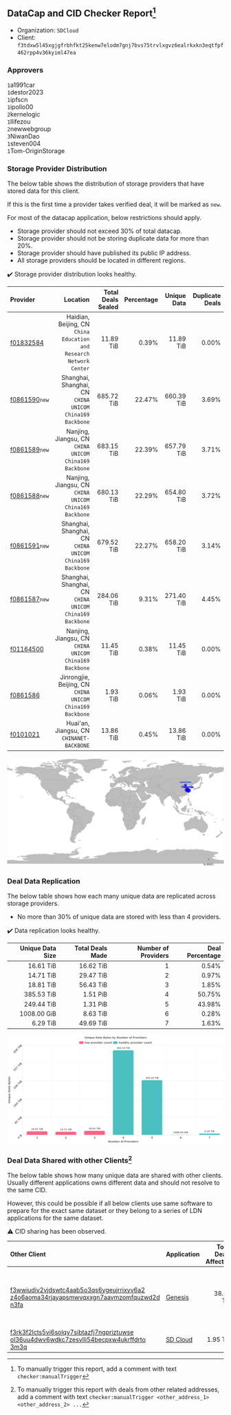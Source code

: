## DataCap and CID Checker Report[^1]
 - Organization: `SDCloud`
 - Client: `f3tdxw5l45xgjgfrbhfkt25kenw7elodm7gnj7bvs75trvlxgvz6ealrkxkn3eqtfpf462rpp4v36kyiml47ea`
### Approvers
`1`a1991car<br/>`1`destor2023<br/>`1`ipfscn<br/>`1`ipollo00<br/>`2`kernelogic<br/>`1`llifezou<br/>`2`newwebgroup<br/>`3`NiwanDao<br/>`1`steven004<br/>`1`Tom-OriginStorage

### Storage Provider Distribution
The below table shows the distribution of storage providers that have stored data for this client.

If this is the first time a provider takes verified deal, it will be marked as `new`.

For most of the datacap application, below restrictions should apply.
 - Storage provider should not exceed 30% of total datacap.
 - Storage provider should not be storing duplicate data for more than 20%.
 - Storage provider should have published its public IP address.
 - All storage providers should be located in different regions.

✔️ Storage provider distribution looks healthy.

| Provider                                                  |                                                               Location | Total Deals Sealed | Percentage | Unique Data | Duplicate Deals |
| :-------------------------------------------------------- | ---------------------------------------------------------------------: | -----------------: | ---------: | ----------: | --------------: |
| [f01832584](https://filfox.info/en/address/f01832584)     | Haidian, Beijing, CN<br/>`China Education and Research Network Center` |          11.89 TiB |      0.39% |   11.89 TiB |           0.00% |
| [f0861590](https://filfox.info/en/address/f0861590)`new`  |            Shanghai, Shanghai, CN<br/>`CHINA UNICOM China169 Backbone` |         685.72 TiB |     22.47% |  660.39 TiB |           3.69% |
| [f0861589](https://filfox.info/en/address/f0861589)`new`  |              Nanjing, Jiangsu, CN<br/>`CHINA UNICOM China169 Backbone` |         683.15 TiB |     22.39% |  657.79 TiB |           3.71% |
| [f0861588](https://filfox.info/en/address/f0861588)`new`  |              Nanjing, Jiangsu, CN<br/>`CHINA UNICOM China169 Backbone` |         680.13 TiB |     22.29% |  654.80 TiB |           3.72% |
| [f0861591](https://filfox.info/en/address/f0861591)`new`  |            Shanghai, Shanghai, CN<br/>`CHINA UNICOM China169 Backbone` |         679.52 TiB |     22.27% |  658.20 TiB |           3.14% |
| [f0861587](https://filfox.info/en/address/f0861587)`new`  |            Shanghai, Shanghai, CN<br/>`CHINA UNICOM China169 Backbone` |         284.06 TiB |      9.31% |  271.40 TiB |           4.45% |
| [f01164500](https://filfox.info/en/address/f01164500)     |              Nanjing, Jiangsu, CN<br/>`CHINA UNICOM China169 Backbone` |          11.45 TiB |      0.38% |   11.45 TiB |           0.00% |
| [f0861586](https://filfox.info/en/address/f0861586)       |           Jinrongjie, Beijing, CN<br/>`CHINA UNICOM China169 Backbone` |           1.93 TiB |      0.06% |    1.93 TiB |           0.00% |
| [f0101021](https://filfox.info/en/address/f0101021)       |                           Huai'an, Jiangsu, CN<br/>`CHINANET-BACKBONE` |          13.86 TiB |      0.45% |   13.86 TiB |           0.00% |

<img src="https://raw.githubusercontent.com/data-preservation-programs/filplus-checker-assets/main/filecoin-project/filecoin-plus-large-datasets/issues/260/1687920011464.png"/>

### Deal Data Replication
The below table shows how each many unique data are replicated across storage providers.

- No more than 30% of unique data are stored with less than 4 providers.

✔️ Data replication looks healthy.

| Unique Data Size | Total Deals Made | Number of Providers | Deal Percentage |
| ---------------: | ---------------: | ------------------: | --------------: |
|        16.61 TiB |        16.62 TiB |                   1 |           0.54% |
|        14.71 TiB |        29.47 TiB |                   2 |           0.97% |
|        18.81 TiB |        56.43 TiB |                   3 |           1.85% |
|       385.53 TiB |         1.51 PiB |                   4 |          50.75% |
|       249.44 TiB |         1.31 PiB |                   5 |          43.98% |
|      1008.00 GiB |         8.63 TiB |                   6 |           0.28% |
|         6.29 TiB |        49.69 TiB |                   7 |           1.63% |

<img src="https://raw.githubusercontent.com/data-preservation-programs/filplus-checker-assets/main/filecoin-project/filecoin-plus-large-datasets/issues/260/1687920012307.png"/>

### Deal Data Shared with other Clients[^3]
The below table shows how many unique data are shared with other clients.
Usually different applications owns different data and should not resolve to the same CID.

However, this could be possible if all below clients use same software to prepare for the exact same dataset or they belong to a series of LDN applications for the same dataset.

⚠️ CID sharing has been observed.

| Other Client                                                                                                                                                                                                              | Application                                                                                 | Total Deals Affected | Unique CIDs | Approvers                                                                                                       |
| :------------------------------------------------------------------------------------------------------------------------------------------------------------------------------------------------------------------------ | :------------------------------------------------------------------------------------------ | -------------------: | ----------: | :-------------------------------------------------------------------------------------------------------------- |
| [f3wwiudiv2vjdswtc4aab5o3qs6ygeujrrixyv6a2<br/>z4o6aoma34rjayapsmwvqxxgn7aavmzomfquzwd2d<br/>n3fa](https://filfox.info/en/address/f3wwiudiv2vjdswtc4aab5o3qs6ygeujrrixyv6a2z4o6aoma34rjayapsmwvqxxgn7aavmzomfquzwd2dn3fa) | [Genesis](https://github.com/filecoin-project/filecoin-plus-client-onboarding/issues/1700)  |            38.78 TiB |       6,890 | `1`Aifabot-Cloud<br/>`1`AthSmith<br/>`2`BobbyChoii<br/>`1`Casey-PG<br/>`1`Meibuy<br/>`1`Suyanj<br/>`2`TakiChain |
| [f3rk3f2lcts5vi6solqy7sibtazfj7ngpriztuwse<br/>ol36uu4dwv6wdkc7zesvlli54becpxw4ukrffdrto<br/>3m3q](https://filfox.info/en/address/f3rk3f2lcts5vi6solqy7sibtazfj7ngpriztuwseol36uu4dwv6wdkc7zesvlli54becpxw4ukrffdrto3m3q) | [SD Cloud](https://github.com/filecoin-project/filecoin-plus-client-onboarding/issues/1374) |             1.95 TiB |         250 |                                                                                                                 |

[^1]: To manually trigger this report, add a comment with text `checker:manualTrigger`

[^2]: Deals from those addresses are combined into this report as they are specified with `checker:manualTrigger`

[^3]: To manually trigger this report with deals from other related addresses, add a comment with text `checker:manualTrigger <other_address_1> <other_address_2> ...`
